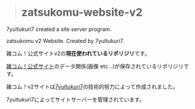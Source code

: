 ># zatsukomu-website-v2
7yultukuri7 created a site server program.

zatsukomu v2 Website. Created by 7yultukuri7.

雑コム！公式サイトv2の**現在使われているリポリジリ**です。

[雑コム！公式サイト](https://zatsukomu.tk)のデータ関係(画像 etc...)が保存されているリポリジリです。

雑コム！v2サイトは[7yultukuri7](https://github.com/7yultukuri7)の技術的努力によって作成されました。

7yultukuri7によってサイトサーバーを管理されています。
